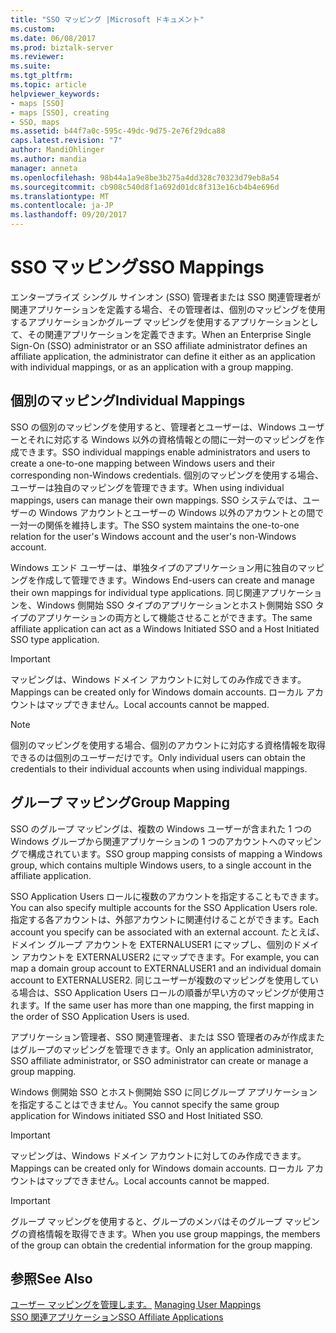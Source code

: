 ```yaml
---
title: "SSO マッピング |Microsoft ドキュメント"
ms.custom: 
ms.date: 06/08/2017
ms.prod: biztalk-server
ms.reviewer: 
ms.suite: 
ms.tgt_pltfrm: 
ms.topic: article
helpviewer_keywords:
- maps [SSO]
- maps [SSO], creating
- SSO, maps
ms.assetid: b44f7a0c-595c-49dc-9d75-2e76f29dca88
caps.latest.revision: "7"
author: MandiOhlinger
ms.author: mandia
manager: anneta
ms.openlocfilehash: 98b44a1a9e8be3b275a4dd328c70323d79eb8a54
ms.sourcegitcommit: cb908c540d8f1a692d01dc8f313e16cb4b4e696d
ms.translationtype: MT
ms.contentlocale: ja-JP
ms.lasthandoff: 09/20/2017
---
```

# <a name="sso-mappings"></a><span data-ttu-id="ac03a-102">SSO マッピング</span><span class="sxs-lookup"><span data-stu-id="ac03a-102">SSO Mappings</span></span>
<span data-ttu-id="ac03a-103">エンタープライズ シングル サインオン (SSO) 管理者または SSO 関連管理者が関連アプリケーションを定義する場合、その管理者は、個別のマッピングを使用するアプリケーションかグループ マッピングを使用するアプリケーションとして、その関連アプリケーションを定義できます。</span><span class="sxs-lookup"><span data-stu-id="ac03a-103">When an Enterprise Single Sign-On (SSO) administrator or an SSO affiliate administrator defines an affiliate application, the administrator can define it either as an application with individual mappings, or as an application with a group mapping.</span></span>  
  
## <a name="individual-mappings"></a><span data-ttu-id="ac03a-104">個別のマッピング</span><span class="sxs-lookup"><span data-stu-id="ac03a-104">Individual Mappings</span></span>  
 <span data-ttu-id="ac03a-105">SSO の個別のマッピングを使用すると、管理者とユーザーは、Windows ユーザーとそれに対応する Windows 以外の資格情報との間に一対一のマッピングを作成できます。</span><span class="sxs-lookup"><span data-stu-id="ac03a-105">SSO individual mappings enable administrators and users to create a one-to-one mapping between Windows users and their corresponding non-Windows credentials.</span></span> <span data-ttu-id="ac03a-106">個別のマッピングを使用する場合、ユーザーは独自のマッピングを管理できます。</span><span class="sxs-lookup"><span data-stu-id="ac03a-106">When using individual mappings, users can manage their own mappings.</span></span> <span data-ttu-id="ac03a-107">SSO システムでは、ユーザーの Windows アカウントとユーザーの Windows 以外のアカウントとの間で一対一の関係を維持します。</span><span class="sxs-lookup"><span data-stu-id="ac03a-107">The SSO system maintains the one-to-one relation for the user's Windows account and the user's non-Windows account.</span></span>  
  
 <span data-ttu-id="ac03a-108">Windows エンド ユーザーは、単独タイプのアプリケーション用に独自のマッピングを作成して管理できます。</span><span class="sxs-lookup"><span data-stu-id="ac03a-108">Windows End-users can create and manage their own mappings for individual type applications.</span></span> <span data-ttu-id="ac03a-109">同じ関連アプリケーションを、Windows 側開始 SSO タイプのアプリケーションとホスト側開始 SSO タイプのアプリケーションの両方として機能させることができます。</span><span class="sxs-lookup"><span data-stu-id="ac03a-109">The same affiliate application can act as a Windows Initiated SSO and a Host Initiated SSO type application.</span></span>  
  
> [!IMPORTANT]
>  <span data-ttu-id="ac03a-110">マッピングは、Windows ドメイン アカウントに対してのみ作成できます。</span><span class="sxs-lookup"><span data-stu-id="ac03a-110">Mappings can be created only for Windows domain accounts.</span></span> <span data-ttu-id="ac03a-111">ローカル アカウントはマップできません。</span><span class="sxs-lookup"><span data-stu-id="ac03a-111">Local accounts cannot be mapped.</span></span>  
  
> [!NOTE]
>  <span data-ttu-id="ac03a-112">個別のマッピングを使用する場合、個別のアカウントに対応する資格情報を取得できるのは個別のユーザーだけです。</span><span class="sxs-lookup"><span data-stu-id="ac03a-112">Only individual users can obtain the credentials to their individual accounts when using individual mappings.</span></span>  
  
## <a name="group-mapping"></a><span data-ttu-id="ac03a-113">グループ マッピング</span><span class="sxs-lookup"><span data-stu-id="ac03a-113">Group Mapping</span></span>  
 <span data-ttu-id="ac03a-114">SSO のグループ マッピングは、複数の Windows ユーザーが含まれた 1 つの Windows グループから関連アプリケーションの 1 つのアカウントへのマッピングで構成されています。</span><span class="sxs-lookup"><span data-stu-id="ac03a-114">SSO group mapping consists of mapping a Windows group, which contains multiple Windows users, to a single account in the affiliate application.</span></span>  
  
 <span data-ttu-id="ac03a-115">SSO Application Users ロールに複数のアカウントを指定することもできます。</span><span class="sxs-lookup"><span data-stu-id="ac03a-115">You can also specify multiple accounts for the SSO Application Users role.</span></span> <span data-ttu-id="ac03a-116">指定する各アカウントは、外部アカウントに関連付けることができます。</span><span class="sxs-lookup"><span data-stu-id="ac03a-116">Each account you specify can be associated with an external account.</span></span> <span data-ttu-id="ac03a-117">たとえば、ドメイン グループ アカウントを EXTERNALUSER1 にマップし、個別のドメイン アカウントを EXTERNALUSER2 にマップできます。</span><span class="sxs-lookup"><span data-stu-id="ac03a-117">For example, you can map a domain group account to EXTERNALUSER1 and an individual domain account to EXTERNALUSER2.</span></span> <span data-ttu-id="ac03a-118">同じユーザーが複数のマッピングを使用している場合は、SSO Application Users ロールの順番が早い方のマッピングが使用されます。</span><span class="sxs-lookup"><span data-stu-id="ac03a-118">If the same user has more than one mapping, the first mapping in the order of SSO Application Users is used.</span></span>  
  
 <span data-ttu-id="ac03a-119">アプリケーション管理者、SSO 関連管理者、または SSO 管理者のみが作成またはグループのマッピングを管理できます。</span><span class="sxs-lookup"><span data-stu-id="ac03a-119">Only an application administrator, SSO affiliate administrator, or SSO administrator can create or manage a group mapping.</span></span>  
  
 <span data-ttu-id="ac03a-120">Windows 側開始 SSO とホスト側開始 SSO に同じグループ アプリケーションを指定することはできません。</span><span class="sxs-lookup"><span data-stu-id="ac03a-120">You cannot specify the same group application for Windows initiated SSO and Host Initiated SSO.</span></span>  
  
> [!IMPORTANT]
>  <span data-ttu-id="ac03a-121">マッピングは、Windows ドメイン アカウントに対してのみ作成できます。</span><span class="sxs-lookup"><span data-stu-id="ac03a-121">Mappings can be created only for Windows domain accounts.</span></span> <span data-ttu-id="ac03a-122">ローカル アカウントはマップできません。</span><span class="sxs-lookup"><span data-stu-id="ac03a-122">Local accounts cannot be mapped.</span></span>  
  
> [!IMPORTANT]
>  <span data-ttu-id="ac03a-123">グループ マッピングを使用すると、グループのメンバはそのグループ マッピングの資格情報を取得できます。</span><span class="sxs-lookup"><span data-stu-id="ac03a-123">When you use group mappings, the members of the group can obtain the credential information for the group mapping.</span></span>  
  
## <a name="see-also"></a><span data-ttu-id="ac03a-124">参照</span><span class="sxs-lookup"><span data-stu-id="ac03a-124">See Also</span></span>  
 <span data-ttu-id="ac03a-125">[ユーザー マッピングを管理します。](../core/managing-user-mappings.md) </span><span class="sxs-lookup"><span data-stu-id="ac03a-125">[Managing User Mappings](../core/managing-user-mappings.md) </span></span>  
 [<span data-ttu-id="ac03a-126">SSO 関連アプリケーション</span><span class="sxs-lookup"><span data-stu-id="ac03a-126">SSO Affiliate Applications</span></span>](../core/sso-affiliate-applications.md)